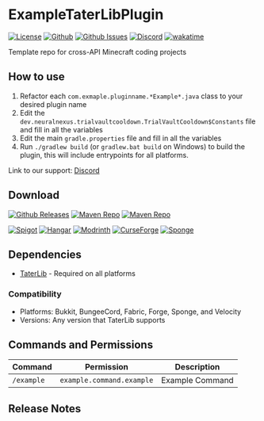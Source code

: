 # ExampleTaterLibPlugin

[![License](https://img.shields.io/github/license/p0t4t0sandwich/ExampleTaterLibPlugin?color=blue)](https://img.shields.io/github/downloads/p0t4t0sandwich/ExampleTaterLibPlugin/LICENSE)
[![Github](https://img.shields.io/github/stars/p0t4t0sandwich/ExampleTaterLibPlugin)](https://github.com/p0t4t0sandwich/ExampleTaterLibPlugin)
[![Github Issues](https://img.shields.io/github/issues/p0t4t0sandwich/ExampleTaterLibPlugin?label=Issues)](https://github.com/p0t4t0sandwich/ExampleTaterLibPlugin/issues)
[![Discord](https://img.shields.io/discord/1067482396246683708?color=7289da&logo=discord&logoColor=white)](https://discord.example.com)
[![wakatime](https://wakatime.com/badge/user/exampleuser/project/exampleproject.svg)](https://wakatime.com/badge/user/exampleuser/project/exampleproject)

Template repo for cross-API Minecraft coding projects

## How to use

1. Refactor each `com.exmaple.pluginname.*Example*.java` class to your desired plugin name
2. Edit the `dev.neuralnexus.trialvaultcooldown.TrialVaultCooldown$Constants` file and fill in all the variables
3. Edit the main `gradle.properties` file and fill in all the variables
4. Run `./gradlew build` (or `gradlew.bat build` on Windows) to build the plugin, this will include
   entrypoints for all platforms.

Link to our support: [Discord](https://discord.example.com)

## Download

[![Github Releases](https://img.shields.io/github/downloads/p0t4t0sandwich/ExampleTaterLibPlugin/total?label=Github&logo=github&color=181717)](https://github.com/p0t4t0sandwich/ExampleTaterLibPlugin/releases)
[![Maven Repo](https://img.shields.io/maven-metadata/v?label=Release&metadataUrl=https%3A%2F%2Fmaven.neuralnexus.dev%2Freleases%2Fdev%2Fneuralnexus%2FExampleTaterLibPlugin%2Fmaven-metadata.xml)](https://maven.neuralnexus.dev/#/releases/dev/neuralnexus/ExampleTaterLibPlugin)
[![Maven Repo](https://img.shields.io/maven-metadata/v?label=Snapshot&metadataUrl=https%3A%2F%2Fmaven.neuralnexus.dev%2Fsnapshots%2Fdev%2Fneuralnexus%2FExampleTaterLibPlugin%2Fmaven-metadata.xml)](https://maven.neuralnexus.dev/#/snapshots/dev/neuralnexus/ExampleTaterLibPlugin)

[![Spigot](https://img.shields.io/spiget/downloads/xxxxxx?label=Spigot&logo=spigotmc&color=ED8106)](https://www.spigotmc.org/resources/exampletaterlibplugin.xxxxxx/)
[![Hangar](https://img.shields.io/badge/Hangar-download-blue)](https://hangar.papermc.io/p0t4t0sandwich/ExampleTaterLibPlugin)
[![Modrinth](https://img.shields.io/modrinth/dt/exampletaterlibplugin?label=Modrinth&logo=modrinth&color=00AF5C)](https://modrinth.com/mod/exampletaterlibplugin)
[![CurseForge](https://img.shields.io/curseforge/dt/xxxxxx?label=CurseForge&logo=curseforge&color=F16436)](https://www.curseforge.com/minecraft/mc-mods/exampletaterlibplugin)
[![Sponge](https://img.shields.io/ore/dt/exampletaterlibplugin?label=Sponge&logo=https%3A%2F%2Fspongepowered.org%2Ffavicon.ico&color=F7CF0D)](https://ore.spongepowered.org/p0t4t0sandwich/ExampleTaterLibPlugin)

## Dependencies

- [TaterLib](https://github.com/p0t4t0sandwich/TaterLib) - Required on all platforms

### Compatibility

- Platforms: Bukkit, BungeeCord, Fabric, Forge, Sponge, and Velocity
- Versions: Any version that TaterLib supports

## Commands and Permissions

| Command    | Permission                | Description     |
|------------|---------------------------|-----------------|
| `/example` | `example.command.example` | Example Command |

## Release Notes
